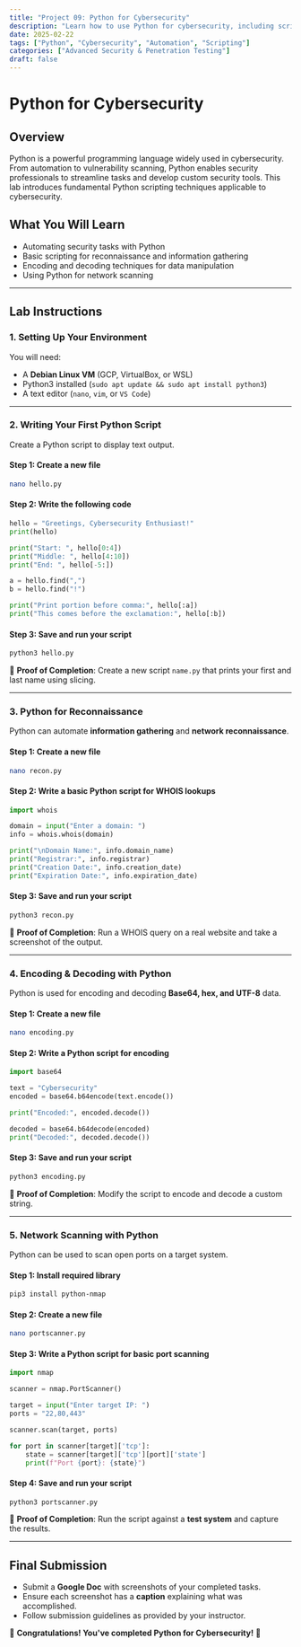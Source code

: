 ```yaml
---
title: "Project 09: Python for Cybersecurity"
description: "Learn how to use Python for cybersecurity, including scripting, reconnaissance, and encoding techniques."
date: 2025-02-22
tags: ["Python", "Cybersecurity", "Automation", "Scripting"]
categories: ["Advanced Security & Penetration Testing"]
draft: false
---
```


# Python for Cybersecurity

## Overview
Python is a powerful programming language widely used in cybersecurity. From automation to vulnerability scanning, Python enables security professionals to streamline tasks and develop custom security tools. This lab introduces fundamental Python scripting techniques applicable to cybersecurity.

## What You Will Learn
- Automating security tasks with Python  
- Basic scripting for reconnaissance and information gathering  
- Encoding and decoding techniques for data manipulation  
- Using Python for network scanning  

---

## Lab Instructions

### **1. Setting Up Your Environment**
You will need:
- A **Debian Linux VM** (GCP, VirtualBox, or WSL)
- Python3 installed (`sudo apt update && sudo apt install python3`)
- A text editor (`nano`, `vim`, or `VS Code`)

---

### **2. Writing Your First Python Script**
Create a Python script to display text output.

#### **Step 1: Create a new file**
```bash
nano hello.py
```

#### **Step 2: Write the following code**
```python
hello = "Greetings, Cybersecurity Enthusiast!"
print(hello)

print("Start: ", hello[0:4])
print("Middle: ", hello[4:10])
print("End: ", hello[-5:])

a = hello.find(",")
b = hello.find("!")

print("Print portion before comma:", hello[:a])
print("This comes before the exclamation:", hello[:b])
```

#### **Step 3: Save and run your script**
```bash
python3 hello.py
```

📝 **Proof of Completion**: Create a new script `name.py` that prints your first and last name using slicing.

---

### **3. Python for Reconnaissance**
Python can automate **information gathering** and **network reconnaissance**.

#### **Step 1: Create a new file**
```bash
nano recon.py
```

#### **Step 2: Write a basic Python script for WHOIS lookups**
```python
import whois

domain = input("Enter a domain: ")
info = whois.whois(domain)

print("\nDomain Name:", info.domain_name)
print("Registrar:", info.registrar)
print("Creation Date:", info.creation_date)
print("Expiration Date:", info.expiration_date)
```

#### **Step 3: Save and run your script**
```bash
python3 recon.py
```

📝 **Proof of Completion**: Run a WHOIS query on a real website and take a screenshot of the output.

---

### **4. Encoding & Decoding with Python**
Python is used for encoding and decoding **Base64, hex, and UTF-8** data.

#### **Step 1: Create a new file**
```bash
nano encoding.py
```

#### **Step 2: Write a Python script for encoding**
```python
import base64

text = "Cybersecurity"
encoded = base64.b64encode(text.encode())

print("Encoded:", encoded.decode())

decoded = base64.b64decode(encoded)
print("Decoded:", decoded.decode())
```

#### **Step 3: Save and run your script**
```bash
python3 encoding.py
```

📝 **Proof of Completion**: Modify the script to encode and decode a custom string.

---

### **5. Network Scanning with Python**
Python can be used to scan open ports on a target system.

#### **Step 1: Install required library**
```bash
pip3 install python-nmap
```

#### **Step 2: Create a new file**
```bash
nano portscanner.py
```

#### **Step 3: Write a Python script for basic port scanning**
```python
import nmap

scanner = nmap.PortScanner()

target = input("Enter target IP: ")
ports = "22,80,443"

scanner.scan(target, ports)

for port in scanner[target]['tcp']:
    state = scanner[target]['tcp'][port]['state']
    print(f"Port {port}: {state}")
```

#### **Step 4: Save and run your script**
```bash
python3 portscanner.py
```

📝 **Proof of Completion**: Run the script against a **test system** and capture the results.

---

## **Final Submission**
- Submit a **Google Doc** with screenshots of your completed tasks.
- Ensure each screenshot has a **caption** explaining what was accomplished.
- Follow submission guidelines as provided by your instructor.

🚀 **Congratulations! You've completed Python for Cybersecurity!** 🚀
